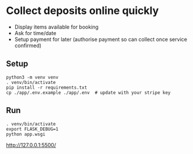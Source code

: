 # Collect deposits online quickly

- Display items available for booking
- Ask for time/date
- Setup payment for later (authorise payment so can collect once service confirmed)


## Setup

```
python3 -m venv venv
. venv/bin/activate
pip install -r requirements.txt
cp ./app/.env.example ./app/.env  # update with your stripe key
```

## Run

```
. venv/bin/activate
export FLASK_DEBUG=1
python app.wsgi
```

http://127.0.0.1:5500/
